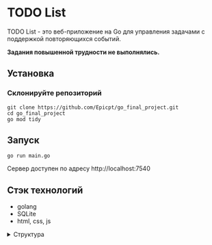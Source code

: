 # TODO List

TODO List - это веб-приложение на Go для управления задачами с поддержкой повторяющихся событий.

**Задания повышенной трудности не выполнялись.**

## Установка

### Склонируйте репозиторий
```
git clone https://github.com/Epicpt/go_final_project.git
cd go_final_project
go mod tidy
```
## Запуск
```
go run main.go
```

Сервер доступен по адресу http://localhost:7540

## Стэк технологий

* golang
* SQLite
* html, css, js

<details>
<summary>Структура</summary>
<p>
* main.go: Главный файл приложения, точка входа сервера.
* database/: Пакет для инициализации базы данных, взаимодействия с базой данных.
* handlers/: Пакет с обработчиками API запросов.
* model/: Пакет с моделями данных.
* api/: Пакет с логикой обработки задач и вычисления следующей даты выполнения.
* web/: Директория для статических файлов (HTML, CSS, JS).
</p>
</details>
